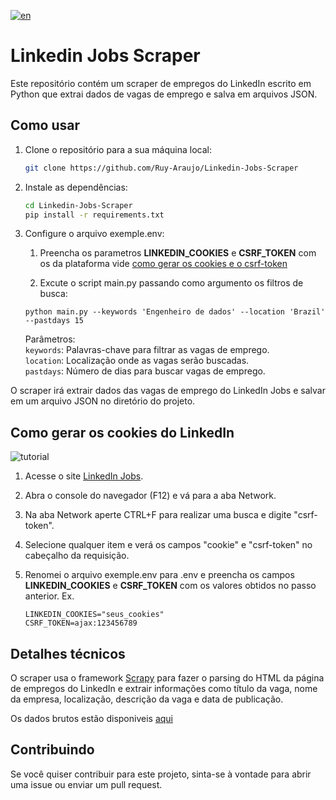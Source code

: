[![en](https://img.shields.io/badge/lang-EN-blue?style=for-the-badge&logo=googletranslate&logoColor=4285F4)](/README.md)

# Linkedin Jobs Scraper

Este repositório contém um scraper de empregos do LinkedIn escrito em Python que extrai dados de vagas de emprego e salva em arquivos JSON.

## Como usar

1. Clone o repositório para a sua máquina local:

    ```bash
    git clone https://github.com/Ruy-Araujo/Linkedin-Jobs-Scraper
    ```

2. Instale as dependências:

    ```bash
    cd Linkedin-Jobs-Scraper
    pip install -r requirements.txt
    ```

3. Configure o arquivo exemple.env:  

    1. Preencha os parametros **LINKEDIN_COOKIES** e **CSRF_TOKEN** com os da plataforma vide [como gerar os cookies e o csrf-token](#cookies)

    2. Excute o script main.py passando como argumento os filtros de busca:

    ```python3
    python main.py --keywords 'Engenheiro de dados' --location 'Brazil' --pastdays 15
    ```

    Parâmetros:  
    `keywords`: Palavras-chave para filtrar as vagas de emprego.  
    `location`: Localização onde as vagas serão buscadas.  
    `pastdays`: Número de dias para buscar vagas de emprego.  

O scraper irá extrair dados das vagas de emprego do LinkedIn Jobs e salvar em um arquivo JSON no diretório do projeto.

## <a id="cookies"></a>Como gerar os cookies do LinkedIn

<img src="media/get_cookies.gif" alt="tutorial">

1. Acesse o site [LinkedIn Jobs](https://www.linkedin.com/jobs/).

2. Abra o console do navegador (F12) e vá para a aba Network.

3. Na aba Network aperte CTRL+F para realizar uma busca e digite "csrf-token".

4. Selecione qualquer item e verá os campos "cookie" e "csrf-token" no cabeçalho da requisição.

5. Renomei o arquivo exemple.env para .env e preencha os campos **LINKEDIN_COOKIES** e **CSRF_TOKEN** com os valores obtidos no passo anterior.
Ex.

    ```env
    LINKEDIN_COOKIES="seus_cookies"
    CSRF_TOKEN=ajax:123456789
    ```

## Detalhes técnicos

O scraper usa o framework [Scrapy](https://scrapy.org/) para fazer o parsing do HTML da página de empregos do LinkedIn e extrair informações como título da vaga, nome da empresa, localização, descrição da vaga e data de publicação.

Os dados brutos estão disponiveis [aqui](data/)

## Contribuindo

Se você quiser contribuir para este projeto, sinta-se à vontade para abrir uma issue ou enviar um pull request.
